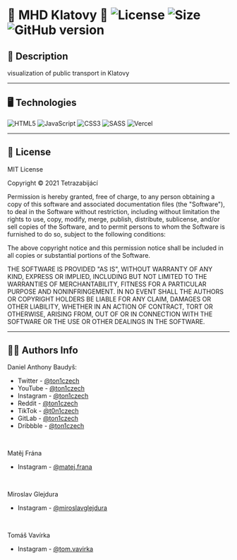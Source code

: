 # 🎂 MHD Klatovy 🎂 ![License](https://img.shields.io/github/license/ton1czech/mhd-klatovy.svg) ![Size](https://img.shields.io/github/languages/code-size/ton1czech/mhd-klatovy.svg) ![GitHub version](https://badge.fury.io/gh/ton1czech%2Fmhd-klatovy.svg)

## 💭 **Description**

visualization of public transport in Klatovy

---

## 🖥️ Technologies

![HTML5](https://img.shields.io/badge/html5-%23E34F26.svg?style=for-the-badge&logo=html5&logoColor=white)
![JavaScript](https://img.shields.io/badge/javascript-%23323330.svg?style=for-the-badge&logo=javascript&logoColor=%23F7DF1E)
![CSS3](https://img.shields.io/badge/css3-%231572B6.svg?style=for-the-badge&logo=css3&logoColor=white)
![SASS](https://img.shields.io/badge/SASS-hotpink.svg?style=for-the-badge&logo=SASS&logoColor=white)
![Vercel](https://img.shields.io/badge/vercel-%23000000.svg?style=for-the-badge&logo=vercel&logoColor=white)

---

## 📎 **License**

MIT License

Copyright © 2021 Tetrazabijácí

Permission is hereby granted, free of charge, to any person obtaining a copy of this software and associated documentation files (the "Software"), to deal in the Software without restriction, including without limitation the rights to use, copy, modify, merge, publish, distribute, sublicense, and/or sell copies of the Software, and to permit persons to whom the Software is furnished to do so, subject to the following conditions:

The above copyright notice and this permission notice shall be included in all copies or substantial portions of the Software.

THE SOFTWARE IS PROVIDED "AS IS", WITHOUT WARRANTY OF ANY KIND, EXPRESS OR IMPLIED, INCLUDING BUT NOT LIMITED TO THE WARRANTIES OF MERCHANTABILITY, FITNESS FOR A PARTICULAR PURPOSE AND NONINFRINGEMENT. IN NO EVENT SHALL THE AUTHORS OR COPYRIGHT HOLDERS BE LIABLE FOR ANY CLAIM, DAMAGES OR OTHER LIABILITY, WHETHER IN AN ACTION OF CONTRACT, TORT OR OTHERWISE, ARISING FROM, OUT OF OR IN CONNECTION WITH THE SOFTWARE OR THE USE OR OTHER DEALINGS IN THE SOFTWARE.

---

## 👨‍💻 **Authors Info**

Daniel Anthony Baudyš:

- Twitter - [@ton1czech](https://twitter.com/ton1czech)
- YouTube - [@ton1czech](https://www.youtube.com/channel/UCblA_CnykG2Dw_6IMwZ9z9A)
- Instagram - [@ton1czech](https://instagram.com/ton1czech)
- Reddit - [@ton1czech](https://reddit.com/user/ton1czech)
- TikTok - [@t0n1czech](https://www.tiktok.com/@t0n1czech)
- GitLab - [@ton1czech](https://gitlab/ton1czech)
- Dribbble - [@ton1czech](https://dribbble.com/ton1czech)

<br/>

Matěj Frána

- Instagram - [@matej.frana](https://instagram.com/matej.frana)

<br/>

Miroslav Glejdura

- Instagram - [@miroslavglejdura](https://instagram.com/miroslavglejdura)

<br/>

Tomáš Vavírka

- Instagram - [@tom.vavirka](https://instagram.com/tom.vavirka)
